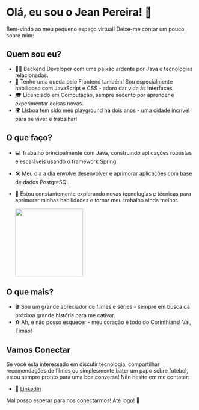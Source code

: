 # Olá, eu sou o Jean Pereira! 👋

Bem-vindo ao meu pequeno espaço virtual! Deixe-me contar um pouco sobre mim:

## Quem sou eu?

- 👨‍💻 Backend Developer com uma paixão ardente por Java e tecnologias relacionadas.
- 🎨 Tenho uma queda pelo Frontend também! Sou especialmente habilidoso com JavaScript e CSS - adoro dar vida às interfaces.
- 🎓 Licenciado em Computação, sempre sedento por aprender e experimentar coisas novas.
- 🌍 Lisboa tem sido meu playground há dois anos - uma cidade incrível para se viver e trabalhar!

## O que faço?

- 💻 Trabalho principalmente com Java, construindo aplicações robustas e escaláveis usando o framework Spring.
- 🛠️ Meu dia a dia envolve desenvolver e aprimorar aplicações com base de dados PostgreSQL.
- 🚀 Estou constantemente explorando novas tecnologias e técnicas para aprimorar minhas habilidades e tornar meu trabalho ainda melhor.

  <img height="180em" widith="220em" src="https://github-readme-stats.vercel.app/api/top-langs/?username=jean981&layout=compact&langs_count=16&theme-dracula" />

## O que mais?

- 🎬 Sou um grande apreciador de filmes e séries - sempre em busca da próxima grande história para me cativar.
- ⚽️ Ah, e não posso esquecer - meu coração é todo do Corinthians! Vai, Timão!

## Vamos Conectar

Se você está interessado em discutir tecnologia, compartilhar recomendações de filmes ou simplesmente bater um papo sobre futebol, estou sempre pronto para uma boa conversa! Não hesite em me contatar:

- 💼 [LinkedIn](www.linkedin.com/in/jean-pereira-de-sa-80b31448)

Mal posso esperar para nos conectarmos! Até logo! 👋
